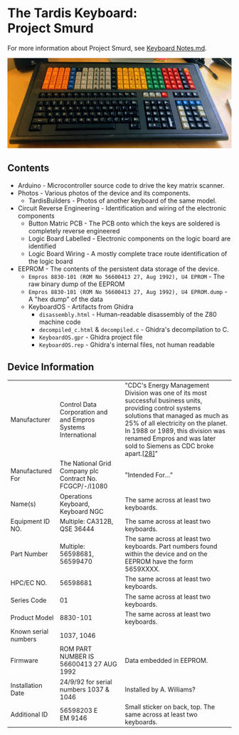 # The Tardis Keyboard: <br>Project Smurd

For more information about Project Smurd, see [Keyboard Notes.md](./Keyboard%20Notes.md).

![Keyboard](Photos/IMG_6304CROPPED.JPG)

## Contents

- Arduino - Microcontroller source code to drive the key matrix scanner.
- Photos - Various photos of the device and its components. 
  - TardisBuilders - Photos of another keyboard of the same model.
- Circuit Reverse Engineering - Identification and wiring of the electronic components
  - Button Matric PCB - The PCB onto which the keys are soldered is completely reverse engineered
  - Logic Board Labelled - Electronic components on the logic board are identified
  - Logic Board Wiring - A mostly complete trace route identification of the logic board
- EEPROM - The contents of the persistent data storage of the device.
  - `Empros 8830-101 (ROM No 56600413 27, Aug 1992), U4 EPROM` - The raw binary dump of the EEPROM
  - `Empros 8830-101 (ROM No 56600413 27, Aug 1992), U4 EPROM.dump` - A "hex dump" of the data
  - KeyboardOS - Artifacts from Ghidra
    - `disassembly.html` - Human-readable disassembly of the Z80 machine code
    - `decompiled_c.html` & `decompiled.c` - Ghidra's decompilation to C.
    - `KeyboardOS.gpr` - Ghidra project file
    - `KeyboardOS.rep` - Ghidra's internal files, not human readable

## Device Information

|                      |                                                              |                                                              |
| -------------------- | ------------------------------------------------------------ | ------------------------------------------------------------ |
| Manufacturer         | Control Data Corporation and and Empros Systems International | "CDC's Energy Management Division was one of its most successful business units, providing control systems solutions that managed as much as 25% of all electricity on the planet. In 1988 or 1989, this division was renamed Empros and was later sold to Siemens as CDC broke apart.[[28\]](https://en.wikipedia.org/wiki/Control_Data_Corporation#cite_note-29)" |
| Manufactured For     | The National Grid Company plc<br>Contract No. FCGCP/-/I1080  | "Intended For..."                                            |
| Name(s)              | Operations Keyboard, Keyboard NGC                            | The same across at least two keyboards.                      |
| Equipment ID NO.     | Multiple: CA312B, QSE 36444                                  | The same across at least two keyboards.                      |
| Part Number          | Multiple: 56598681, 56599470                                 | The same across at least two keyboards. Part numbers found within the device and on the EEPROM have the form 5659XXXX. |
| HPC/EC NO.           | 56598681                                                     | The same across at least two keyboards.                      |
| Series Code          | 01                                                           | The same across at least two keyboards.                      |
| Product Model        | 8830-101                                                     | The same across at least two keyboards.                      |
| Known serial numbers | 1037, 1046                                                   |                                                              |
| Firmware             | ROM PART NUMBER IS 56600413 27 AUG 1992                      | Data embedded in EEPROM.                                     |
| Installation Date    | 24/9/92 for serial numbers 1037 & 1046                       | Installed by A. Williams?                                    |
| Additional ID        | 56598203 E<br/>EM 9146                                       | Small sticker on back, top. The same across at least two keyboards. |

